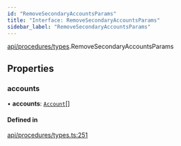 ```yaml
---
id: "RemoveSecondaryAccountsParams"
title: "Interface: RemoveSecondaryAccountsParams"
sidebar_label: "RemoveSecondaryAccountsParams"
---
```


[api/procedures/types](../../../../../modules/API/Procedures/Types/Types.md).RemoveSecondaryAccountsParams

## Properties

### accounts

• **accounts**: [`Account`](../../../../../classes/API/Entities/Account/Account.md)[]

#### Defined in

[api/procedures/types.ts:251](https://github.com/PolymeshAssociation/polymesh-sdk/blob/07a4c5b0/src/api/procedures/types.ts#L251)
